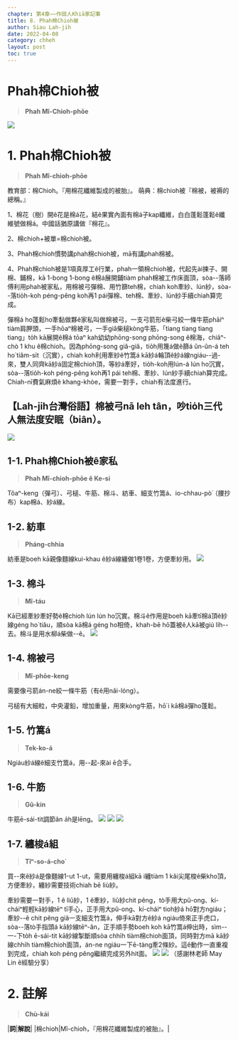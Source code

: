 ```yaml
---
chapter: 第4章——作田人Khiā家記事
title: 8. Phah棉Chioh被
author: Siau Lah-jih
date: 2022-04-08
category: chheh
layout: post
toc: true
---
```


# Phah棉Chioh被
> **Phah Mî-Chioh-phōe**

![](../too5/17/17-27-9拍棉被蔡滄龍.jpg)

# 1. Phah棉Chioh被
> **Phah Mî-chioh-phōe**

教育部：棉Chioh。『用棉花纖維製成的被胎』。
萌典：棉chioh被『棉被，被褥的總稱。』

1、棉花（樹）開ê花是棉á花，結ê果實內面有棉á子kap纖維，白白蓬鬆蓬鬆ê纖維號做棉á。中國話猶原講做『棉花』。

2、棉chioh+被單=棉chioh被。

3、Phah棉chioh慣勢講phah棉chioh被，mā有講phah棉被。

4、Phah棉chioh被是1項真厚工ê行業，phah一領棉chioh被，代起先ài揀子、開棉、鋪棉，kā 1-bong 1-bong ê棉á展開鋪tiàm phah棉被工作床面頂，sòa--落師傅利用phah被家私，用棉被弓彈棉、用竹篩teh棉，chiah koh牽紗、lún紗，sòa--落tio̍h-koh péng-pêng koh再1 pái彈棉、teh棉、牽紗、lún紗手續chiah算完成。

彈棉á ho͘蓬鬆ho͘牽黏做夥ê家私叫做棉被弓，一支弓箭形ê柴弓絞一條牛筋phāiⁿ tiàm肩胛頭，一手hōaⁿ棉被弓，一手giâ柴槌kòng牛筋，「tiang tiang tiang tiang」to̍h kā展開ê棉á tōaⁿ kah幼幼phōng-song phōng-song ê棉海，chiâⁿ-chò 1 khu ê棉chioh。因為phōng-song giâ-giâ，tio̍h用篾á做ê篩á ûn-ûn-á teh  ho͘ tiâm-si̍t（沉實），chiah koh利用牽紗ê竹篙á kā紗á輪頂ê紗á線ngiáu--過-來，雙人同齊kā紗á固定棉chioh頂，等紗á牽好，tio̍h-koh用lún-á lún ho͘沉實，sòa--落tio̍h-koh péng-pêng koh再1 pái teh棉、牽紗、lún紗手續chiah算完成。Chiah-nī費氣麻煩ê khang-khòe，需要一對手，chiah有法度進行。

## 【Lah-jih台灣俗語】棉被弓nā leh tân，吵tio̍h三代人無法度安眠（biân）。

![](../too5/17/17-27-1拍棉被.jpg)

## 1-1. Phah棉Chioh被ê家私
> **Phah Mî-chioh-phōe ê Ke-si**

Tôaⁿ-keng（彈弓）、弓槌、牛筋、棉斗、紡車、細支竹篙á、io-chhau-pò͘（腰抄布）kap棉á、紗á線。

## 1-2. 紡車
> **Pháng-chhia**

紡車是boeh kā親像麵線kui-khau ê紗á線纏做1卷1卷，方便牽紗用。
![](../too5/17/17-27-2拍棉被.jpg)

## 1-3. 棉斗
> **Mî-táu**

Kā已經牽紗牽好勢ê棉chioh lún lún ho͘沉實。棉斗ê作用是boeh kā牽tī棉á頂ê紗線géng ho͘ tiâu，順sòa kā棉á géng ho͘相倚，khah-bē hō͘蓋被ê人kā被giú li̍h--去。棉斗是用水柳á柴做--ê。
![](../too5/17/17-27-3拍棉被.jpg)

## 1-4. 棉被弓
> **Mî-phōe-keng**

需要像弓箭án-ne絞一條牛筋（有ê用năi-lóng）。

弓槌有大細粒，中央灌鉛，增加重量，用來kòng牛筋，hō͘ i kā棉á彈ho͘蓬鬆。
## 1-5. 竹篙á
> **Tek-ko-á**

Ngiáu紗á線ê細支竹篙á，用--起-來ài ē合手。

## 1-6. 牛筋
> **Gû-kin**

牛筋ē-sái-tit調節ân a̍h是lēng。
![](../too5/17/17-27-4拍棉被.jpg)
![](../too5/17/17-27-5拍棉被.jpg)
![](../too5/17/17-27-6拍棉被.jpg)

## 1-7. 纏梭á組
> **Tîⁿ-so-á-cho͘**

買--來ê紗á是像麵線1-ut 1-ut，需要用纏梭á組kā i纏tiàm 1 kâi尖尾梭ê柴kho͘頂，方便牽紗，纏紗需要技術chiah bē liù紗。

牽紗需要一對手，1 ê liû紗，1 ê牽紗，liû紗chit pêng，tò手用大pû-ong、kí-cháiⁿ輕輕kā紗線tēⁿ tī手心，正手用大pû-ong、kí-cháiⁿ tioh紗á hō͘對方ngiáu；牽紗--ê chit pêng giâ一支細支竹篙á，伸手kā對方ê紗á ngiáu倚來正手虎口，sòa--落tò手指頭á kā紗線tēⁿ-ân，正手順手勢boeh koh kā竹篙á伸出時，sìm--一-下to̍h ē-sái-tit kā紗線掣斷順sòa chhi̍h tiàm棉chioh面頂，同時對方mā kā紗線chhi̍h tiàm棉chioh面頂，án-ne ngiáu一下ē-tàng牽2條紗。這ê動作一直重複到完成，chiah koh péng pêng繼續完成另外hit面。
![](../too5/17/17-27-7拍棉被.jpg)
![](../too5/17/17-27-8拍棉被.jpg)
（感謝林老師 May Lin ê經驗分享）

# 2. 註解
> **Chù-kái**

|**詞**|**解說**|
|棉chioh|Mî-chioh，『用棉花纖維製成的被胎』。|